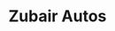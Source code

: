 ---
title: "Zubair Autos"
url: /karachi/zubair-autos-jamia-masjid-yasinabad-federal-b-area-bhangoria-goth/
shop: motorcycle
---